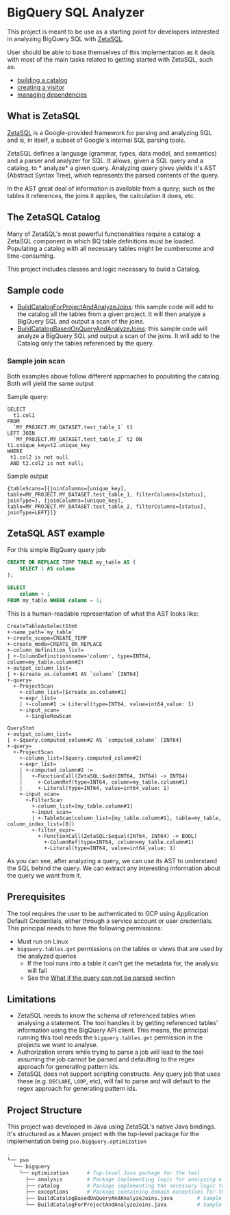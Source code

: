 # BigQuery SQL Analyzer

This project is meant to be use as a starting point for developers interested in
analyzing BigQuery SQL with [ZetaSQL](https://github.com/google/zetasql).

User should be able to base themselves of this implementation as it deals with
most of the main tasks related to getting started with ZetaSQL, such as:

* [building a catalog](./src/main/java/com/pso/bigquery/optimization/BuildCatalogForProjectAndAnalyzeJoins.java)
* [creating a visitor](./src/main/java/com/pso/bigquery/optimization/analysis/visitors/ExtractScansVisitor.java)
* [managing dependencies](./pom.xml)

## What is ZetaSQL

[ZetaSQL](https://github.com/google/zetasql) is a Google-provided framework for
parsing and analyzing SQL and is, in itself, a subset of Google's internal SQL
parsing tools.

ZetaSQL defines a language (grammar, types, data model, and semantics) and a
parser and analyzer for SQL. It allows, given a SQL query and a catalog, to *
analyze* a given query. Analyzing query gives yields it's AST
(Abstract Syntax Tree), which represents the parsed contents of the query.

In the AST great deal of information is available from a query; such as the
tables it references, the joins it applies, the calculation it does, etc.

## The ZetaSQL Catalog

Many of ZetaSQL's most powerful functionalities require a catalog: a ZetaSQL
component in which BQ table definitions must be loaded. Populating a catalog
with all necessary tables might be cumbersome and time-consuming.

This project includes classes and logic necessary to build a Catalog.

## Sample code

* [BuildCatalogForProjectAndAnalyzeJoins](./src/main/java/com/pso/bigquery/optimization/BuildCatalogForProjectAndAnalyzeJoins.java):
  this sample code will add to the catalog all the tables from a given project.
  It will then analyze a BigQuery SQL and output a scan of the joins.
* [BuildCatalogBasedOnQueryAndAnalyzeJoins](./src/main/java/com/pso/bigquery/optimization/BuildCatalogBasedOnQueryAndAnalyzeJoins.java):
  this sample code will analyze a BigQuery SQL and output a scan of the joins.
  It will add to the Catalog only the tables referenced by the query.

### Sample join scan

Both examples above follow different approaches to populating the catalog. Both
will yield the same output

Sample query:
```
SELECT
  t1.col1
FROM 
  `MY_PROJECT.MY_DATASET.test_table_1` t1
LEFT JOIN
  `MY_PROJECT.MY_DATASET.test_table_2` t2 ON t1.unique_key=t2.unique_key
WHERE
 t1.col2 is not null
 AND t2.col2 is not null;
```

Sample output

```
{tableScans=[{joinColumns=[unique_key], table=MY_PROJECT.MY_DATASET.test_table_1, filterColumns=[status], joinType=}, {joinColumns=[unique_key], table=MY_PROJECT.MY_DATASET.test_table_2, filterColumns=[status], joinType=LEFT}]}
```

## ZetaSQL AST example

For this simple BigQuery query job:

``` sql
CREATE OR REPLACE TEMP TABLE my_table AS (
    SELECT 1 AS column
);

SELECT
    column + 1
FROM my_table WHERE column = 1;
```

This is a human-readable representation of what the AST looks like:

```
CreateTableAsSelectStmt
+-name_path=`my_table`
+-create_scope=CREATE_TEMP
+-create_mode=CREATE_OR_REPLACE
+-column_definition_list=
| +-ColumnDefinition(name='column', type=INT64, column=my_table.column#2)
+-output_column_list=
| +-$create_as.column#1 AS `column` [INT64]
+-query=
  +-ProjectScan
    +-column_list=[$create_as.column#1]
    +-expr_list=
    | +-column#1 := Literal(type=INT64, value=int64_value: 1)
    +-input_scan=
      +-SingleRowScan

QueryStmt
+-output_column_list=
| +-$query.computed_column#2 AS `computed_column` [INT64]
+-query=
  +-ProjectScan
    +-column_list=[$query.computed_column#2]
    +-expr_list=
    | +-computed_column#2 :=
    |   +-FunctionCall(ZetaSQL:$add(INT64, INT64) -> INT64)
    |     +-ColumnRef(type=INT64, column=my_table.column#1)
    |     +-Literal(type=INT64, value=int64_value: 1)
    +-input_scan=
      +-FilterScan
        +-column_list=[my_table.column#1]
        +-input_scan=
        | +-TableScan(column_list=[my_table.column#1], table=my_table, column_index_list=[0])
        +-filter_expr=
          +-FunctionCall(ZetaSQL:$equal(INT64, INT64) -> BOOL)
            +-ColumnRef(type=INT64, column=my_table.column#1)
            +-Literal(type=INT64, value=int64_value: 1)
```

As you can see, after analyzing a query, we can use its AST to understand the
SQL behind the query. We can extract any interesting information about the query
we want from it.

## Prerequisites

The tool requires the user to be authenticated to GCP using Application Default
Credentials, either through a service account or user credentials. This
principal needs to have the following permissions:

* Must run on Linux
* `bigquery.tables.get` permissions on the tables or views that are used by the
  analyzed queries
    * If the tool runs into a table it can't get the metadata for, the analysis
      will fail
    * See
      the [What if the query can not be parsed](#what-if-the-query-can-not-be-parsed)
      section

## Limitations

* ZetaSQL needs to know the schema of referenced tables when analysing a
  statement. The tool handles it by getting referenced tables' information using
  the BigQuery API client. This means, the principal running this tool needs
  the `bigquery.tables.get` permission in the projects we want to analyse.
* Authorization errors while trying to parse a job will lead to the tool
  assuming the job cannot be parsed and defaulting to the regex approach for
  generating pattern ids.
* ZetaSQL does not support scripting constructs. Any query job that uses these
  (e.g. `DECLARE`, `LOOP`, etc), will fail to parse and will default to the
  regex approach for generating pattern ids.

## Project Structure

This project was developed in Java using ZetaSQL's native Java bindings. It's
structured as a Maven project with the top-level package for the implementation
being `pso.bigquery.optimization`

``` bash
.
└── pso
  └── bigquery
    └── optimization      # Top-level Java package for the tool
      ├── analysis        # Package implementing logic for analyzing a BigQuery SQL and extracting information from it
      ├── catalog         # Package implementing the necessary logic to maintain a ZetaSQL catalog based on BigQuery
      ├── exceptions      # Package containing domain exceptions for the project
      ├── BuildCatalogBasedOnQueryAndAnalyzeJoins.java        # Sample code that scans a query and builds catalog on the go by adding tables referenced in the query
      └── BuildCatalogForProjectAndAnalyzeJoins.java          # Sample code that scans a query and builds catalog by adding all the tables in a given project 
```
